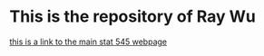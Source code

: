# This is the repository of Ray Wu

[this is a link to the main stat 545 webpage](http://stat545.com)



